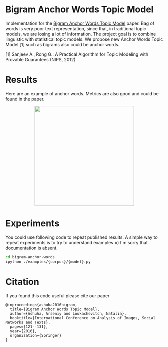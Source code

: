# Bigram Anchor Words Topic Model

Implementation for the [Bigram Anchor Words Topic Model](https://link.springer.com/chapter/10.1007/978-3-319-52920-2_12) paper. 
Bag of words is very poor text representation, since that, in traditional topic models, we are losing a lot of information. 
The project goal is to combine linguistic with statistical topic models. 
We propose new Anchor Words Topic Model [1] such as bigrams also could be anchor words.

[1] Sanjeev A., Rong G.: A Practical Algorithm for Topic Modeling with Provable Guarantees (NIPS, 2012) 

# Results

Here are an example of anchor words. 
Metrics are also good and could be found in the paper.
<p align="center">
<img height="318" src="http://ars-ashuha.ru/images/anchors.png"/>
</p>

# Experiments 

You could use following code to repeat published results. A simple way to repeat experiments is to try to understand examples =) I'm sorry that documentation is absent.  

```bash
cd bigram-anchor-words
ipython ./examples/{corpus}/{model}.py
```

# Citation

If you found this code useful please cite our paper

```
@inproceedings{ashuha2016bigram,
  title={Bigram Anchor Words Topic Model},
  author={Ashuha, Arseniy and Loukachevitch, Natalia},
  booktitle={International Conference on Analysis of Images, Social Networks and Texts},
  pages={121--131},
  year={2016},
  organization={Springer}
}
```
